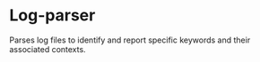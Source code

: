 # Log-parser
Parses log files to identify and report specific keywords and their associated contexts.
